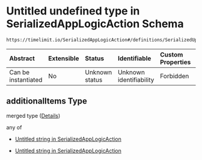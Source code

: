# Untitled undefined type in SerializedAppLogicAction Schema

```txt
https://timelimit.io/SerializedAppLogicAction#/definitions/SerializedUpdateAppActivitiesAction/properties/removed/items/additionalItems
```

| Abstract            | Extensible | Status         | Identifiable            | Custom Properties | Additional Properties | Access Restrictions | Defined In                                                                                            |
| :------------------ | :--------- | :------------- | :---------------------- | :---------------- | :-------------------- | :------------------ | :---------------------------------------------------------------------------------------------------- |
| Can be instantiated | No         | Unknown status | Unknown identifiability | Forbidden         | Allowed               | none                | [SerializedAppLogicAction.schema.json\*](SerializedAppLogicAction.schema.json "open original schema") |

## additionalItems Type

merged type ([Details](serializedapplogicaction-definitions-serializedupdateappactivitiesaction-properties-removed-items-additionalitems.md))

any of

- [Untitled string in SerializedAppLogicAction](serializedapplogicaction-definitions-serializedupdateappactivitiesaction-properties-removed-items-additionalitems-anyof-0.md "check type definition")

- [Untitled string in SerializedAppLogicAction](serializedapplogicaction-definitions-serializedupdateappactivitiesaction-properties-removed-items-additionalitems-anyof-1.md "check type definition")
